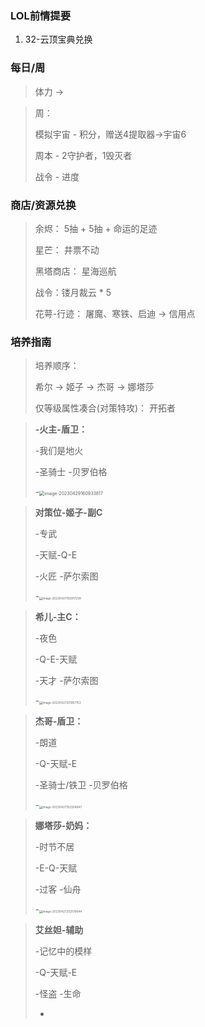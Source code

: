 ### LOL前情提要

1. 32-云顶宝典兑换



### 每日/周

> 体力 -> 

> 周：
>
> 模拟宇宙 - 积分，赠送4提取器->宇宙6
>
> 周本 - 2守护者，1毁灭者
>
> 战令 - 进度

### 商店/资源兑换

> 余烬： 5抽 + 5抽 + 命运的足迹
>
> 星芒： 井票不动
>
> 黑塔商店： 星海巡航 
>
> 战令：镂月裁云 * 5
>
> 花萼-行迹： 屠魔、寒铁、启迪 -> 信用点

### 培养指南

> 培养顺序：
>
> 希尔 -> 姬子 -> 杰哥 -> 娜塔莎
>
> 仅等级属性凑合(对策特攻)： 开拓者

> **-火主-盾卫：**
>
> -我们是地火 
>
> -圣骑士  -贝罗伯格
>
> -<img src="C:\Users\osaxe\AppData\Roaming\Typora\typora-user-images\image-20230429160933817.png" alt="image-20230429160933817" style="zoom: 50%;" />

> **对策位-姬子-副C**
>
> -专武
>
> -天赋-Q-E
>
> -火匠  -萨尔索图
>
> -<img src="https://scm-imagehost-public-1301181944.cos.ap-chengdu.myqcloud.com/img/image-20230427192917238.png" alt="image-20230427192917238" style="zoom:33%;" />

> **希儿-主C：**
>
> -夜色
>
> -Q-E-天赋
>
> -天才 -萨尔索图
>
> -<img src="https://scm-imagehost-public-1301181944.cos.ap-chengdu.myqcloud.com/img/image-20230427201957153.png" alt="image-20230427201957153" style="zoom:33%;" />

> **杰哥-盾卫：**
>
> -朗道
>
> -Q-天赋-E
>
> -圣骑士/铁卫  -贝罗伯格
>
> -<img src="https://scm-imagehost-public-1301181944.cos.ap-chengdu.myqcloud.com/img/image-20230427193304847.png" alt="image-20230427193304847" style="zoom:33%;" />

> **娜塔莎-奶妈：**
>
> -时节不居
>
> -E-Q-天赋
>
> -过客   -仙舟
>
> -<img src="https://scm-imagehost-public-1301181944.cos.ap-chengdu.myqcloud.com/img/image-20230427202510644.png" alt="image-20230427202510644" style="zoom:33%;" />

> **艾丝妲-辅助**
>
> -记忆中的模样
>
> -Q-天赋-E
>
> -怪盗  -生命
>
> -



